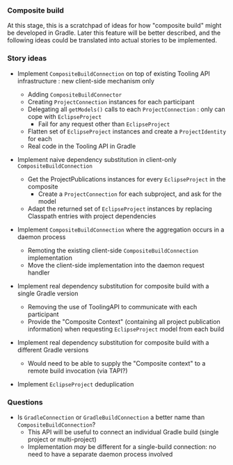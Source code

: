 ### Composite build

At this stage, this is a scratchpad of ideas for how "composite build" might be developed in Gradle. Later this feature will be better described, and the following ideas could be translated into actual stories to be implemented.

### Story ideas

- Implement `CompositeBuildConnection` on top of existing Tooling API infrastructure : new client-side mechanism only
    - Adding `CompositeBuildConnector`
    - Creating `ProjectConnection` instances for each participant
    - Delegating all `getModels()` calls to each `ProjectConnection` : only can cope with `EclipseProject`
        - Fail for any request other than `EclipseProject`
    - Flatten set of `EclipseProject` instances and create a `ProjectIdentity` for each
    - Real code in the Tooling API in Gradle

- Implement naive dependency substitution in client-only `CompositeBuildConnection`
    - Get the ProjectPublications instances for every `EclipseProject` in the composite
        - Create a `ProjectConnection` for each subproject, and ask for the model
    - Adapt the returned set of `EclipseProject` instances by replacing Classpath entries with project dependencies

- Implement `CompositeBuildConnection` where the aggregation occurs in a daemon process
    - Remoting the existing client-side `CompositeBuildConnection` implementation
    - Move the client-side implementation into the daemon request handler

- Implement real dependency substitution for composite build with a single Gradle version
    - Removing the use of ToolingAPI to communicate with each participant
    - Provide the "Composite Context" (containing all project publication information) when requesting `EclipseProject` model from each build

- Implement real dependency substitution for composite build with a different Gradle versions
    - Would need to be able to supply the "Composite context" to a remote build invocation (via TAPI?)

- Implement `EclipseProject` deduplication

### Questions

- Is `GradleConnection` or `GradleBuildConnection` a better name than `CompositeBuildConnection`?
    - This API will be useful to connect an individual Gradle build (single project or multi-project)
    - Implementation _may_ be different for a single-build connection: no need to have a separate daemon process involved
